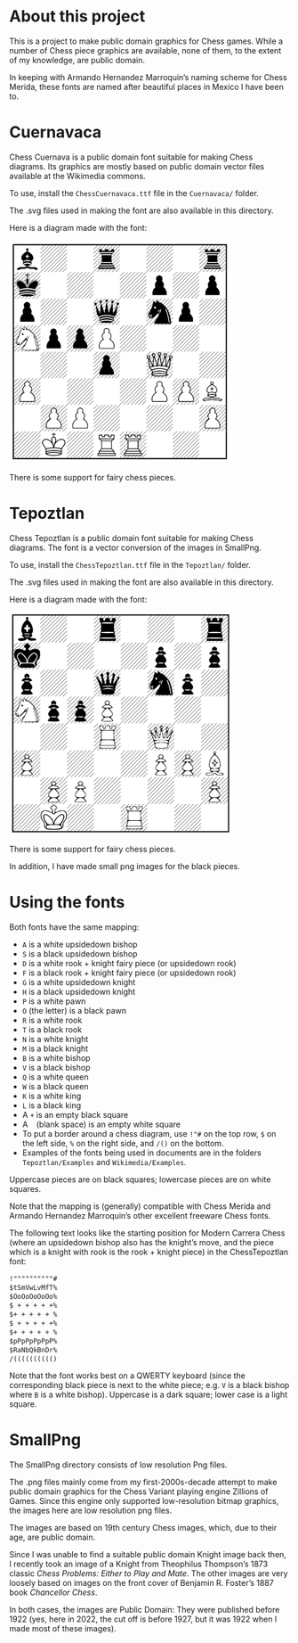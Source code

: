 # About this project

This is a project to make public domain graphics for Chess games.  While
a number of Chess piece graphics are available, none of them, to the
extent of my knowledge, are public domain.

In keeping with Armando Hernandez Marroquin’s naming scheme for
Chess Merida, these fonts are named after beautiful places in Mexico 
I have been to.

# Cuernavaca

Chess Cuernava is a public domain font suitable for making Chess
diagrams.  Its graphics are mostly based on public domain vector files
available at the Wikimedia commons.

To use, install the `ChessCuernavaca.ttf` file in the `Cuernavaca/`
folder.

The .svg files used in making the font are also available in this
directory.

Here is a diagram made with the font:

![Cuernavaca Chess Font](https://raw.githubusercontent.com/samboy/ChessGraphics/main/CuernavacaDemoSmall.png)

There is some support for fairy chess pieces.

# Tepoztlan

Chess Tepoztlan is a public domain font suitable for making Chess
diagrams.  The font is a vector conversion of the images in SmallPng.

To use, install the `ChessTepoztlan.ttf` file in the `Tepoztlan/` 
folder.

The .svg files used in making the font are also available in this
directory.

Here is a diagram made with the font:

![Tepoztlan Chess Font](https://raw.githubusercontent.com/samboy/ChessGraphics/main/TepoztlanDemoSmall.png)

There is some support for fairy chess pieces.

In addition, I have made small png images for the black pieces.

# Using the fonts

Both fonts have the same mapping:

* `A` is a white upsidedown bishop
* `S` is a black upsidedown bishop
* `D` is a white rook + knight fairy piece (or upsidedown rook)
* `F` is a black rook + knight fairy piece (or upsidedown rook)
* `G` is a white upsidedown knight
* `H` is a black upsidedown knight
* `P` is a white pawn
* `O` (the letter) is a black pawn
* `R` is a white rook
* `T` is a black rook
* `N` is a white knight
* `M` is a black knight
* `B` is a white bishop
* `V` is a black bishop
* `Q` is a white queen
* `W` is a black queen
* `K` is a white king
* `L` is a black king
* A `+` is an empty black square
* A ` ` (blank space) is an empty white square
* To put a border around a chess diagram, use `!"#` on the top row,
  `$` on the left side, `%` on the right side, and `/()` on the 
  bottom.
* Examples of the fonts being used in documents are in the folders
  `Tepoztlan/Examples` and `Wikimedia/Examples`.

Uppercase pieces are on black squares; lowercase pieces are on white
squares.

Note that the mapping is (generally) compatible with Chess Merida
and Armando Hernandez Marroquin’s other excellent freeware
Chess fonts.

The following text looks like the starting position for Modern Carrera
Chess (where an upsidedown bishop also has the knight’s move, and the
piece which is a knight with rook is the rook + knight piece) in the 
ChessTepoztlan font:

```
!""""""""""#
$tSmVwLvMfT%
$OoOoOoOoOo%
$ + + + + +%
$+ + + + + %
$ + + + + +%
$+ + + + + %
$pPpPpPpPpP%
$RaNbQkBnDr%
/(((((((((()
```

Note that the font works best on a QWERTY keyboard (since the corresponding
black piece is next to the white piece; e.g. `V` is a black bishop where
`B` is a white bishop).  Uppercase is a dark square; lower case is a
light square.

# SmallPng

The SmallPng directory consists of low resolution Png files.

The .png files mainly come from my first-2000s-decade attempt to make
public domain graphics for the Chess Variant playing engine Zillions of
Games.  Since this engine only supported low-resolution bitmap graphics,
the images here are low resolution png files.

The images are based on 19th century Chess images, which, due to their
age, are public domain.

Since I was unable to find a suitable public domain Knight image back
then, I recently took an image of a Knight from Theophilus Thompson’s
1873 classic *Chess Problems: Either to Play and Mate*.  The other
images are very loosely based on images on the front cover of
Benjamin R. Foster’s 1887 book *Chancellor Chess*.

In both cases, the images are Public Domain: They were published before
1922 (yes, here in 2022, the cut off is before 1927, but it was 1922 when 
I made most of these images).
